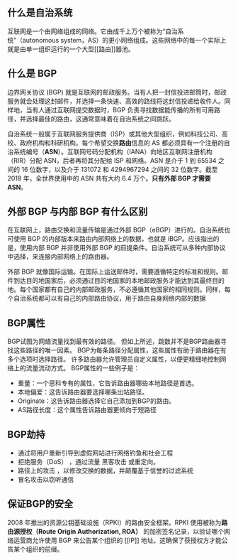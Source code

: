 ## 什么是自治系统

互联网是一个由网络组成的网络。它由成千上万个被称为“自治系统”（autonomous system，AS）的更小网络组成。这些网络中的每一个实际上就是由单一组织运行的一个大型[[路由]]器池。

## 什么是 BGP

边界网关协议 (BGP) 就是互联网的邮政服务。当有人把一封信投进邮筒时，邮政服务就会处理这封邮件，并选择一条快速、高效的路线将这封信投递给收件人。同样地，当有人通过互联网提交数据时，BGP 负责寻找数据能传播的所有可用路径，并选择最佳的路由，这通常意味着在自治系统之间跳跃。

自治系统一般属于互联网服务提供商（ISP）或其他大型组织，例如科技公司、高校、政府机构和科研机构。每个希望交换**路由**信息的 AS 都必须具有一个注册的自治系统编号（**ASN**）。互联网号码分配机构（IANA）向地区互联网注册机构（RIR）分配 ASN，后者再将其分配给 ISP 和网络。ASN 是介于 1 到 65534 之间的 16 位数字，以及介于 131072 和 4294967294 之间的 32 位数字。截至 2018 年，全世界使用中的 ASN 共有大约 6.4 万个。**只有外部 BGP 才需要 ASN**。

## 外部 BGP 与内部 BGP 有什么区别

在互联网上，路由交换和流量传输是通过外部 BGP（eBGP）进行的。自治系统也可使用 BGP 的内部版本来路由内部网络上的数据，也就是 iBGP。应该指出的是，使用内部 BGP 并非使用外部 BGP 的前提条件。自治系统可从多种内部协议中选择，来连接内部网络上的路由器。

外部 BGP 就像国际运输。在国际上运送邮件时，需要遵循特定的标准和规则。邮件到达目的地国家后，必须通过目的地国家的本地邮政服务才能达到其最终目的地。每个国家都有自己的内部邮政服务，不必遵循其他国家的相同规则。同样，每个自治系统都可以有自己的内部路由协议，用于路由自身网络内部的数据

## BGP属性

BGP试图为网络流量找到最有效的路径。 但如上所述，跳数并不是BGP路由器寻找这些路径的唯一因素。 BGP为每条路径分配属性，这些属性有助于路由器在有多个选项时选择路径。 许多路由器允许管理员自定义属性，以便更精细地控制网络上的流量流动方式。 BGP属性的一些例子是：

- 重量：一个思科专有的属性，它告诉路由器哪些本地路径是首选。
- 本地偏爱：这告诉路由器要选择哪条出站路径。
- Originate：这告诉路由器选择它自己添加到BGP的路由。
- AS路径长度：这个属性告诉路由器更倾向于短路径

## BGP劫持

- 通过将用户重新引导到虚假网站进行网络钓鱼和社会工程
- 拒绝服务（DoS） ，通过流量 黑客攻击 或重定向。
- 路径上的攻击 ，以修改交换的数据，并颠覆基于信誉的过滤系统
- 冒名攻击以窃听通信

## 保证BGP的安全

2008 年推出的资源公钥基础设施（RPKI）的路由安全框架。RPKI 使用被称为**路由源授权（Route Origin Authorization, ROA）** 的加密签名记录，以验证哪个网络运营商允许使用 BGP 来公告某个组织的 [[IP]] 地址。这确保了获授权方才能公告某个组织的前缀。
